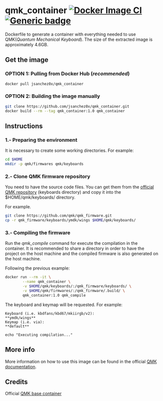 # qmk_container [![Docker Image CI](https://github.com/jsanchez0x/qmk_container/actions/workflows/docker-image.yml/badge.svg)](https://github.com/jsanchez0x/qmk_container/actions/workflows/docker-image.yml) [![Generic badge](https://img.shields.io/badge/Docker-Hub-blue.svg?logo=docker&logoColor=white)](https://hub.docker.com/r/jsanchez0x/qmk_container)


Dockerfile to generate a container with everything needed to use QMK(*Quantum Mechanical Keyboard*). The size of the extracted image is approximately 4.6GB.

## Get the image

### OPTION 1: Pulling from Docker Hub (*recommended*)
```bash
docker pull jsanchez0x/qmk_container
```

### OPTION 2: Building the image manually
```bash
git clone https://github.com/jsanchez0x/qmk_container.git
docker build --rm --tag qmk_container:1.0 qmk_container
```


## Instructions

### 1.- Preparing the environment
It is necessary to create some working directories. For example:
```bash
cd $HOME
mkdir -p qmk/firmwares qmk/keyboards
```

### 2.- Clone QMK firmware repository
You need to have the source code files. You can get them from the [official QMK repository](https://github.com/qmk/qmk_firmware) (keyboards directory) and copy it into the $HOME/qmk/keyboards/ directory.

For example.
```bash
git clone https://github.com/qmk/qmk_firmware.git
cp -r qmk_firmware/keyboards/ymdk/wings $HOME/qmk/keyboards/
```

### 3.- Compiling the firmware
Run the *qmk_compile* command for execute the compilation in the container. It is recommended to share a directory in order to have the project on the host machine and the compiled firmware is also generated on the host machine.

Following the previous example:
```bash
docker run --rm -it \
        --name qmk_container \
        -v $HOME/qmk/keyboards/:/qmk_firmware/keyboards/ \
        -v $HOME/qmk/firmwares/:/qmk_firmware/.build/ \
        qmk_container:1.0 qmk_compile
```

The keyboard and keymap will be requested. For example:
```
Keyboard (i.e. kbdfans/kbd67/mkiirgb/v2):
**ymdk/wings**
Keymap (i.e. via):
**default**

echo "Executing compilation..."
```


## More info
More information on how to use this image can be found in the official [QMK documentation](https://docs.qmk.fm/#/).


## Credits
Official [QMK base container](https://github.com/qmk/qmk_base_container)

